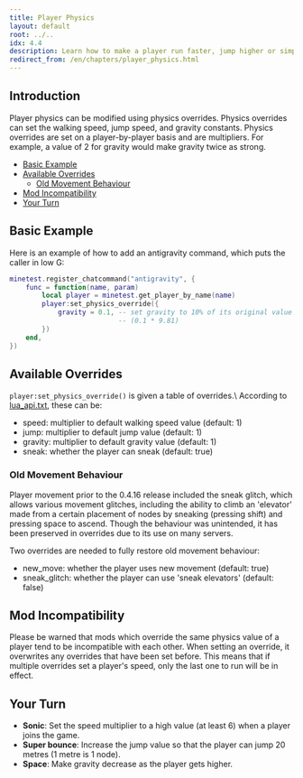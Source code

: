 ```yaml
---
title: Player Physics
layout: default
root: ../..
idx: 4.4
description: Learn how to make a player run faster, jump higher or simply float
redirect_from: /en/chapters/player_physics.html
---
```


## Introduction <!-- omit in toc -->

Player physics can be modified using physics overrides.
Physics overrides can set the walking speed, jump speed,
and gravity constants.
Physics overrides are set on a player-by-player basis
and are multipliers.
For example, a value of 2 for gravity would make gravity twice as strong.

- [Basic Example](#basic-example)
- [Available Overrides](#available-overrides)
	- [Old Movement Behaviour](#old-movement-behaviour)
- [Mod Incompatibility](#mod-incompatibility)
- [Your Turn](#your-turn)

## Basic Example

Here is an example of how to add an antigravity command, which
puts the caller in low G:

```lua
minetest.register_chatcommand("antigravity", {
    func = function(name, param)
        local player = minetest.get_player_by_name(name)
        player:set_physics_override({
            gravity = 0.1, -- set gravity to 10% of its original value
                           -- (0.1 * 9.81)
        })
    end,
})
```

## Available Overrides

`player:set_physics_override()` is given a table of overrides.\\
According to [lua_api.txt](https://minetest.gitlab.io/minetest/class-reference/#player-only-no-op-for-other-objects),
these can be:

* speed: multiplier to default walking speed value (default: 1)
* jump: multiplier to default jump value (default: 1)
* gravity: multiplier to default gravity value (default: 1)
* sneak: whether the player can sneak (default: true)

### Old Movement Behaviour

Player movement prior to the 0.4.16 release included the sneak glitch, which
allows various movement glitches, including the ability
to climb an 'elevator' made from a certain placement of nodes by sneaking
(pressing shift) and pressing space to ascend. Though the behaviour was
unintended, it has been preserved in overrides due to its use on many servers.

Two overrides are needed to fully restore old movement behaviour:

* new_move: whether the player uses new movement (default: true)
* sneak_glitch: whether the player can use 'sneak elevators' (default: false)

## Mod Incompatibility

Please be warned that mods which override the same physics value of a player tend
to be incompatible with each other. When setting an override, it overwrites
any overrides that have been set before. This means that if multiple overrides set a
player's speed, only the last one to run will be in effect.

## Your Turn

* **Sonic**: Set the speed multiplier to a high value (at least 6) when a player joins the game.
* **Super bounce**: Increase the jump value so that the player can jump 20 metres (1 metre is 1 node).
* **Space**: Make gravity decrease as the player gets higher.
